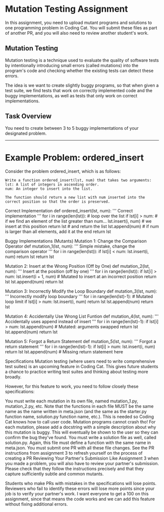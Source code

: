 # Mutation Testing Assignment
In this assignment, you need to upload mutant programs and solutions to one programming problem in Coding Cat. You will submit these files as part of another PR, and you will also need to review another student's work.

## Mutation Testing
Mutation testing is a technique used to evaluate the quality of software tests by intentionally introducing small errors (called mutations) into the program's code and checking whether the existing tests can detect these errors.

The idea is we want to create slightly buggy programs, so that when given a test suite, we find tests that work on correctly implemented code and the buggy implementations, as well as tests that only work on correct implementations.

## Task Overview
You need to create between 3 to 5 buggy implementations of your designated problem.

_________________________________________________________________________________________________________________________

# Example Problem: ordered_insert
Consider the problem ordered_insert, which is as follows:

    Write a function ordered_insert(lst, num) that takes two arguments:
    lst: A list of integers in ascending order.
    num: An integer to insert into the list.

    The function should return a new list with num inserted into the correct position so that the order is preserved.
    
Correct Implementation
    def ordered_insert(lst, num):
        '''
            Correct implementation
        '''
        for i in range(len(lst)):  # loop over the list
            if lst[i] > num:  # if we find an element of the list greater than num...
                lst.insert(i, num)  # we insert at this position
                return lst  # and return the list
        lst.append(num)  # if num is larger than all elements, add it at the end
        return lst
    
Buggy Implementations (Mutants)
Mutation 1: Change the Comparison Operator
    def mutation_1(lst, num):
        '''
            Simple mistake, change the comparison operator
        '''
        for i in range(len(lst)):
            if lst[i] < num:
                lst.insert(i, num)
                return lst
        return lst
    
Mutation 2: Insert at the Wrong Position (Off by One)
    def mutation_2(lst, num):
        '''
            Insert at the position (off by one)
        '''
        for i in range(len(lst)):
            if lst[i] > num:
                lst.insert(i + 1, num)  # Mutated to insert at an incorrect position
                return lst
        lst.append(num)
        return lst
    
Mutation 3: Incorrectly Modify the Loop Boundary
    def mutation_3(lst, num):
        '''
            Incorrectly modify loop boundary
        '''
        for i in range(len(lst)-1):  # Mutated loop limit
            if lst[i] > num:
                lst.insert(i, num)
                return lst
        lst.append(num)
        return lst
    
Mutation 4: Accidentally Use Wrong List Funtion
    def mutation_4(lst, num):
        '''
            Accidentally uses append instead of insert
        '''
        for i in range(len(lst)-1):
            if lst[i] > num:
                lst.append(num)  # Mutated: arguments swapped
                return lst
        lst.append(num)
        return lst
    
Mutation 5: Forgot a Return Statement
    def mutation_5(lst, num):
        '''
            Forgot a return statement
        '''
        for i in range(len(lst)-1):
            if lst[i] > num:
                lst.insert(i, num)
                return lst
        lst.append(num)
        # Missing return statement here
    
Specifications
Mutation testing (where users need to write comprehensive test suites) is an upcoming feature in Coding Cat. This gives future students a chance to practice writing test suites and thinking about testing more broadly.

However, for this feature to work, you need to follow closely these specifications:

You must write each mutation in its own file, named mutation_1.py, mutation_2.py, etc. Note that the functions in each file MUST be the same name as the name written in meta.json (and the same as the starter.py function name, solution.py function name, etc.). This is needed so Coding Cat knows how to call user code.
Mutation programs cannot crash tho!
For each mutation, please add a docstring with a simple description about why this mutation is buggy. This will eventually be shown to the user so they can confirm the bug they've found.
You must write a solution file as well, called solution.py. Again, this file must define a function with the same name in meta.json.
You must submit one PR with all these file changes. See the PR instructions from assignment 3 to refresh yourself on the process of creating a PR
Reviewing Your Partner's Submission
Like Assignment 3 when you made a problem, you will also have to review your partner's submission. Please check that they follow the instructions precisely and that they capture sufficiently subtle and common mutants.

Students who make PRs with mistakes in the specifications will lose points. Reviewers who fail to identify these errors will lose more points since your job is to verify your partner's work. I want everyone to get a 100 on this assignment, since that means the code works and we can add this feature without fixing additional errors.